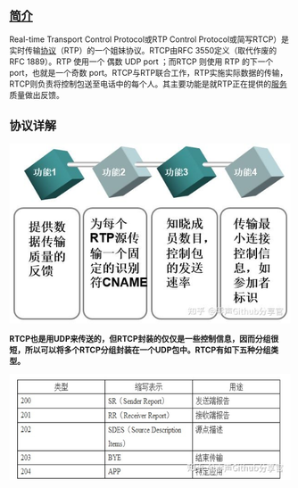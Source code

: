 ## [简介](https://baike.baidu.com/item/RTCP-实时传输协议/2174166?fr=aladdin)

Real-time Transport Control Protocol或RTP Control Protocol或简写RTCP）是实时传输[协议](https://baike.baidu.com/item/协议/670528)（RTP）的一个姐妹协议。RTCP由RFC 3550定义（取代作废的RFC 1889）。RTP 使用一个 偶数 UDP port ；而RTCP 则使用 RTP 的下一个 port，也就是一个奇数 port。RTCP与RTP联合工作，RTP实施实际数据的传输，RTCP则负责将控制包送至电话中的每个人。其主要功能是就RTP正在提供的[服务](https://baike.baidu.com/item/服务/85523)质量做出反馈。



## 协议详解

![img](./pic/04-01.png)

**RTCP也是用UDP来传送的，但RTCP封装的仅仅是一些控制信息，因而分组很短，所以可以将多个RTCP分组封装在一个UDP包中。RTCP有如下五种分组类型。**

![img](./pic/04-02.png)